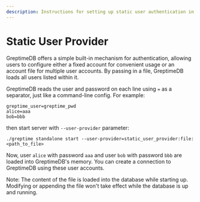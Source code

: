 ```yaml
---
description: Instructions for setting up static user authentication in GreptimeDB using a configuration file with user credentials.
---
```


# Static User Provider

GreptimeDB offers a simple built-in mechanism for authentication, allowing users to configure either a fixed account for convenient usage or an account file for multiple user accounts. By passing in a file, GreptimeDB loads all users listed within it.

GreptimeDB reads the user and password on each line using `=` as a separator, just like a command-line config. For example:

```
greptime_user=greptime_pwd
alice=aaa
bob=bbb
```

then start server with `--user-provider` parameter:

```shell
./greptime standalone start --user-provider=static_user_provider:file:<path_to_file>
```

Now, user `alice` with password `aaa` and user `bob` with password `bbb` are loaded into GreptimeDB's memory. You can create a connection to GreptimeDB using these user accounts.

Note: The content of the file is loaded into the database while starting up. Modifying or appending the file won't take effect while the database is up and running.
